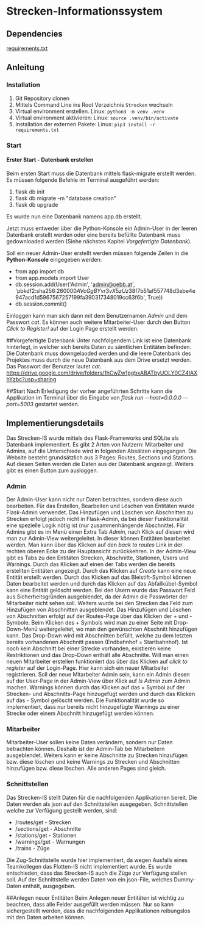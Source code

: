 # Strecken-Informationssystem

## Dependencies

[requirements.txt](./requirements.txt)

## Anleitung

### Installation
1. Git Repository clonen
2. Mittels Command Line ins Root Verzeichnis `Strecken` wechseln
3. Virtual environment erstellen. Linux: `python3 -m venv .venv`
4. Virtual environment aktivieren: Linux: `source .venv/bin/activate`
5. Installation der externen Pakete: Linux: `pip3 install -r requirements.txt`

### Start
#### Erster Start - Datenbank erstellen
Beim ersten Start muss die Datenbank mittels flask-migrate erstellt werden. Es müssen folgende Befehle im Terminal ausgeführt werden:
1. flask db init
2. flask db migrate -m "database creation"
3. flask db upgrade 

Es wurde nun eine Datenbank namens app.db erstellt.

Jetzt muss entweder über die Python-Konsole ein Admin-User in der leeren Datenbank erstellt werden oder eine bereits befüllte Datenbank muss gedownloaded werden (Siehe nächstes Kapitel _Vorgefertigte Datenbank_).

Soll ein neuer Admin-User erstellt werden müssen folgende Zeilen in die **Python-Konsole** eingegeben werden:
- from app import db 
- from app.models import User 
- db.session.add(User('Admin', 'admin@oebb.at', 'pbkdf2:sha256:260000$AVcGgBYvr3vX5zUz$38f7b51af557748d3ebe4e947acd1d5967567257199fa390317348019cc63f6b', True))
- db.session.commit()

Einloggen kann man sich dann mit dem Benutzernamen _Admin_ und dem Passwort _cat_.
Es können auch weitere Mitarbeiter-User durch den Button _Click to Register!_ auf der Login Page erstellt werden.

##Vorgefertigte Datenbank
Unter nachfolgendem Link ist eine Datenbank hinterlegt, in welcher sich bereits Daten zu sämtlichen Entitäten befinden.
Die Datenbank muss downgelaoded werden und die leere Datenbank des Projektes muss durch die neue Datenbank aus dem Drive ersetzt werden. Das Passwort der Benutzer lautet _cat_.
https://drive.google.com/drive/folders/1hCwZw1pgbxABATbyUOLY0CZ4IAXhYzbc?usp=sharing

##Start
Nach Erledigung der vorher angeführten Schritte kann die Applikation im Terminal über die Eingabe von _flask run --host=0.0.0.0 --port=5003_ gestartet werden.

## Implementierungsdetails
Das Strecken-IS wurde mittels des Flask-Frameworks und SQLite als Datenbank implementiert. Es gibt 2 Arten von Nutzern: Mitarbeiter
und Admins, auf die Unterschiede wird in folgenden Absätzen eingegangen. Die Website besteht grundsätzlich aus 3 Pages: Routes, Sections und Stations. Auf diesen Seiten werden die Daten aus der Datenbank angezeigt. Weiters gibt es einen Button zum ausloggen.

### Admin
Der Admin-User kann nicht nur Daten betrachten, sondern diese auch bearbeiten. Für das Erstellen, Bearbeiten und Löschen von Entitäten wurde Flask-Admin verwendet. Das Hinzufügen und Löschen von Abschnitten zu Strecken erfolgt jedoch nicht in Flask-Admin, da bei dieser Funktionalität eine spezielle Logik nötig ist (nur zusammenhängende Abschnitte).
Für Admins gibt es im Menü einen Extra Tab _Admin_, nach Klick auf diesen wird man zur Admin-View weitergeleitet. In dieser können Entitäten bearbeitet werden. Man kann über das Klicken auf den _back to routes_ Link in der rechten oberen Ecke zu der Hauptansicht zurückkehren. In der Admin-View gibt es Tabs zu den Entitäten Strecken, Abschnitte, Stationen, Users und Warnings. Durch das Klicken auf einen der Tabs werden die bereits erstellten Entitäten angezeigt. Durch das Klicken auf _Create_ kann eine neue Entität erstellt werden. Durch das Klicken auf das Bleistift-Symbol können Daten bearbeitet werden und durch das Klicken auf das Abfallkübel-Symbol kann eine Entität gelöscht werden. Bei den Usern wurde das Passwort Feld aus Sicherheitsgründen ausgeblendet, da der Admin die Passwörter der Mitarbeiter nicht sehen soll. Weiters wurde bei den Strecken das Feld zum Hinzufügen von Abschnitten ausgeblendet.
Das Hinzufügen und Löschen von Abschnitten erfolgt auf der Routes-Page über das Klicken der + und - Symbole. Beim Klicken des + Symbols wird man zu einer Seite mit Drop-Down-Menü weitergeleitet, wo man den gewünschten Abschnitt hinzufügen kann. Das Drop-Down wird mit Abschnitten befüllt, welche zu dem letzten bereits vorhandenen Abschnitt passen (Endbahnhof = Startbahnhof). Ist noch kein Abschnitt bei einer Strecke vorhanden, existieren keine Restriktionen und das Drop-Down enthält alle Abschnitte.
Will man einen neuen Mitarbeiter erstellen funktioniert das über das Klicken auf _click to register_ auf der Login-Page. Hier kann sich
ein neuer Mitarbeiter registrieren. Soll der neue Mitarbeiter Admin sein, kann ein Admin diesen auf der User-Page in der Admin-View über
Klick auf _Is Admin_ zum Admin machen.
Warnings können durch das Klicken auf das + Symbol auf der Strecken- und Abschnitts-Page hinzugefügt werden und durch das Klicken auf das - Symbol gelöscht werden. Die Funktionalität wurde so implementiert, dass nur bereits nicht hinzugefügte Warnings zu einer Strecke oder einem Abschnitt hinzugefügt werden können. 

### Mitarbeiter
Mitarbeiter-User sollen keine Daten verändern, sondern nur Daten betrachten können. Deshalb ist der Admin-Tab bei Mitarbeitern ausgeblendet.
Weiters kann er keine Abschnitte zu Strecken hinzufügen bzw. diese löschen und keine Warnings zu Strecken und Abschnitten hinzufügen bzw. diese löschen. Alle anderen
Pages sind gleich.

### Schnittstellen
Das Strecken-IS stellt Daten für die nachfolgenden Applikationen bereit. Die Daten werden als json auf den Schnittstellen ausgegeben. Schnittstellen welche zur Verfügung gestellt werden, sind:
- /routes/get - Strecken
- /sections/get - Abschnitte
- /stations/get - Stationen
- /warnings/get - Warnungen
- /trains - Züge

Die Zug-Schnittstelle wurde hier implementiert, da wegen Ausfalls eines Teamkollegen das Flotten-IS nicht implementiert wurde. Es wurde entschieden, dass das Strecken-IS auch die Züge zur Verfügung stellen soll. Auf der Schnittstelle werden Daten von ein json-File, welches Dummy-Daten enthält, ausgegeben.

##Anlegen neuer Entitäten
Beim Anlegen neuer Entitäten ist wichtig zu beachten, dass alle Felder ausgefüllt werden müssen. Nur so kann sichergestellt werden, dass die nachfolgenden Applikationen reibungslos mit den Daten arbeiten können.
